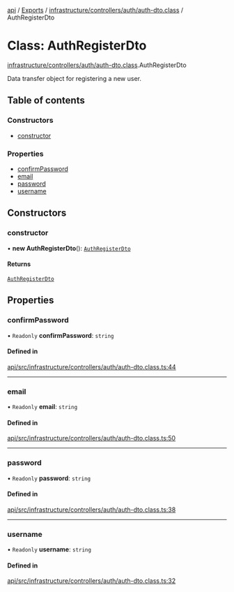 [api](../README.md) / [Exports](../modules.md) / [infrastructure/controllers/auth/auth-dto.class](../modules/infrastructure_controllers_auth_auth_dto_class.md) / AuthRegisterDto

# Class: AuthRegisterDto

[infrastructure/controllers/auth/auth-dto.class](../modules/infrastructure_controllers_auth_auth_dto_class.md).AuthRegisterDto

Data transfer object for registering a new user.

## Table of contents

### Constructors

- [constructor](infrastructure_controllers_auth_auth_dto_class.AuthRegisterDto.md#constructor)

### Properties

- [confirmPassword](infrastructure_controllers_auth_auth_dto_class.AuthRegisterDto.md#confirmpassword)
- [email](infrastructure_controllers_auth_auth_dto_class.AuthRegisterDto.md#email)
- [password](infrastructure_controllers_auth_auth_dto_class.AuthRegisterDto.md#password)
- [username](infrastructure_controllers_auth_auth_dto_class.AuthRegisterDto.md#username)

## Constructors

### constructor

• **new AuthRegisterDto**(): [`AuthRegisterDto`](infrastructure_controllers_auth_auth_dto_class.AuthRegisterDto.md)

#### Returns

[`AuthRegisterDto`](infrastructure_controllers_auth_auth_dto_class.AuthRegisterDto.md)

## Properties

### confirmPassword

• `Readonly` **confirmPassword**: `string`

#### Defined in

[api/src/infrastructure/controllers/auth/auth-dto.class.ts:44](https://github.com/No-Country/c16-58-t-typescript/blob/d2fd85f/api/src/infrastructure/controllers/auth/auth-dto.class.ts#L44)

---

### email

• `Readonly` **email**: `string`

#### Defined in

[api/src/infrastructure/controllers/auth/auth-dto.class.ts:50](https://github.com/No-Country/c16-58-t-typescript/blob/d2fd85f/api/src/infrastructure/controllers/auth/auth-dto.class.ts#L50)

---

### password

• `Readonly` **password**: `string`

#### Defined in

[api/src/infrastructure/controllers/auth/auth-dto.class.ts:38](https://github.com/No-Country/c16-58-t-typescript/blob/d2fd85f/api/src/infrastructure/controllers/auth/auth-dto.class.ts#L38)

---

### username

• `Readonly` **username**: `string`

#### Defined in

[api/src/infrastructure/controllers/auth/auth-dto.class.ts:32](https://github.com/No-Country/c16-58-t-typescript/blob/d2fd85f/api/src/infrastructure/controllers/auth/auth-dto.class.ts#L32)
